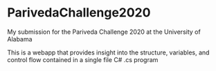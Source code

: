 # ParivedaChallenge2020

My submission for the Pariveda Challenge 2020 at the University of Alabama

This is a webapp that provides insight into the structure, variables, and control flow contained in a single file C# .cs program
